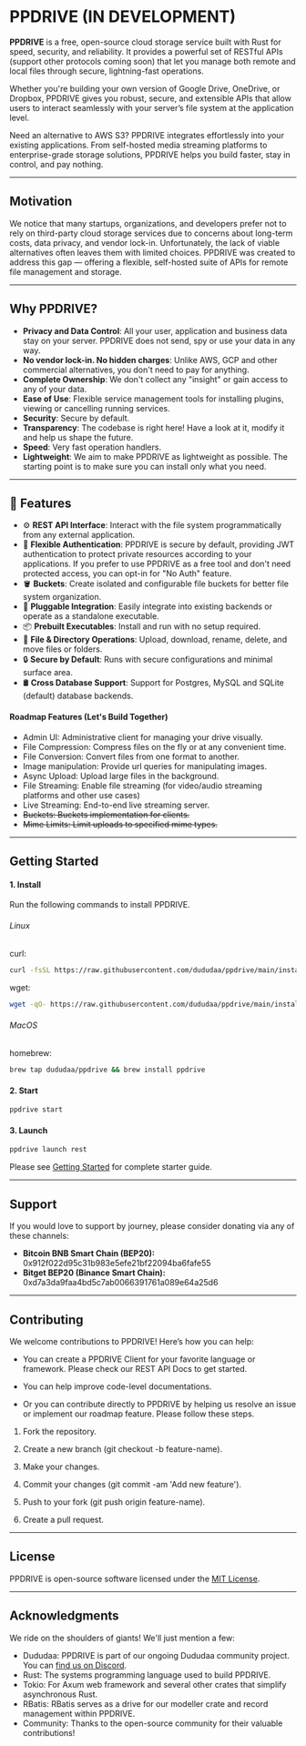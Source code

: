 # PPDRIVE (IN DEVELOPMENT)

**PPDRIVE** is a free, open-source cloud storage service built with Rust for speed, security, and reliability. It provides a powerful set of RESTful APIs (support other protocols coming soon) that let you manage both remote and local files through secure, lightning-fast operations.

Whether you're building your own version of Google Drive, OneDrive, or Dropbox, PPDRIVE gives you robust, secure, and extensible APIs that allow users to interact seamlessly with your server’s file system at the application level.

Need an alternative to AWS S3? PPDRIVE integrates effortlessly into your existing applications. From self-hosted media streaming platforms to enterprise-grade storage solutions, PPDRIVE helps you build faster, stay in control, and pay nothing.

---

## Motivation
We notice that many startups, organizations, and developers prefer not to rely on third-party cloud storage services due to concerns about long-term costs, data privacy, and vendor lock-in. Unfortunately, the lack of viable alternatives often leaves them with limited choices. PPDRIVE was created to address this gap — offering a flexible, self-hosted suite of APIs for remote file management and storage.

---

## Why PPDRIVE?
- **Privacy and Data Control**: All your user, application and business data stay on your server. PPDRIVE does not send, spy or use your data in any way.
- **No vendor lock-in. No hidden charges**: Unlike AWS, GCP and other commercial alternatives, you don't need to pay for anything.
- **Complete Ownership**: We don't collect any "insight" or gain access to any of your data.
- **Ease of Use**: Flexible service management tools for installing plugins, viewing or cancelling running services.
- **Security**: Secure by default.
- **Transparency**: The codebase is right here! Have a look at it, modify it and help us shape the future.
- **Speed**: Very fast operation handlers.
- **Lightweight**: We aim to make PPDRIVE as lightweight as possible. The starting point is to make sure you can install only what you need.

---

## 🚀 Features

- ⚙️ **REST API Interface**: Interact with the file system programmatically from any external application.
- 🔐 **Flexible Authentication**: PPDRIVE is secure by default, providing JWT authentication to protect private resources according to your applications. If you prefer to use PPDRIVE as a free tool and don't need protected access, you can opt-in for "No Auth" feature.
- 🪣 **Buckets**: Create isolated and configurable file buckets for better file system organization.
- 🧩 **Pluggable Integration**: Easily integrate into existing backends or operate as a standalone executable.
- 📦 **Prebuilt Executables**: Install and run with no setup required.
- 🧾 **File & Directory Operations**: Upload, download, rename, delete, and move files or folders.
- 🔒 **Secure by Default**: Runs with secure configurations and minimal surface area.
- 🛢 **Cross Database Support**: Support for Postgres, MySQL and SQLite (default) database backends.

#### Roadmap Features (Let's Build Together)
- Admin UI: Administrative client for managing your drive visually.
- File Compression: Compress files on the fly or at any convenient time.
- File Conversion: Convert files from one format to another.
- Image manipulation: Provide url queries for manipulating images.
- Async Upload: Upload large files in the background.
- File Streaming: Enable file streaming (for video/audio streaming platforms and other use cases)
- Live Streaming: End-to-end live streaming server.
- ~~Buckets: Buckets implementation for clients.~~
- ~~Mime Limits: Limit uploads to specified mime types.~~

---

## Getting Started
#### 1. Install
Run the following commands to install PPDRIVE.
###### Linux
curl:
```sh
curl -fsSL https://raw.githubusercontent.com/dududaa/ppdrive/main/install.sh | bash
```

wget:
```sh
wget -qO- https://raw.githubusercontent.com/dududaa/ppdrive/main/install.sh | bash
```

###### MacOS
homebrew:
```sh
brew tap dududaa/ppdrive && brew install ppdrive
```

#### 2. Start
```sh
ppdrive start
```

#### 3. Launch
```sh
ppdrive launch rest
```

Please see [Getting Started](/docs/GETTING-STARTED.MD) for complete starter guide.

---

## Support
If you would love to support by journey, please consider donating via any of these channels:

- **Bitcoin BNB Smart Chain (BEP20):** 0x912f022d95c31b983e5efe21bf22094ba6fafe55
- **Bitget BEP20 (Binance Smart Chain):** 0xd7a3da9faa4bd5c7ab0066391761a089e64a25d6

---

## Contributing
We welcome contributions to PPDRIVE! Here’s how you can help:

- You can create a PPDRIVE Client for your favorite language or framework. Please check our REST API Docs to get started.

- You can help improve code-level documentations.

- Or you can contribute directly to PPDRIVE by helping us resolve an issue or implement our roadmap feature. Please follow these steps.

1. Fork the repository.

2. Create a new branch (git checkout -b feature-name).

3. Make your changes.

4. Commit your changes (git commit -am 'Add new feature').

5. Push to your fork (git push origin feature-name).

6. Create a pull request.

---

## License
PPDRIVE is open-source software licensed under the [MIT License](#/LICENSE).

---

## Acknowledgments
We ride on the shoulders of giants! We'll just mention a few:
- Dududaa: PPDRIVE is part of our ongoing Dududaa community project. You can [find us on Discord](https://discord.gg/BeVPFS7wkp).
- Rust: The systems programming language used to build PPDRIVE.
- Tokio: For Axum web framework and several other crates that simplify asynchronous Rust.
- RBatis: RBatis serves as a drive for our modeller crate and record management within PPDRIVE.
- Community: Thanks to the open-source community for their valuable contributions!
